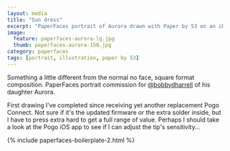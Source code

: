 ```yaml
---
layout: media
title: "Sun dress"
excerpt: "PaperFaces portrait of Aurora drawn with Paper by 53 on an iPad."
image: 
  feature: paperfaces-aurora-lg.jpg
  thumb: paperfaces-aurora-150.jpg
category: paperfaces
tags: [portrait, illustration, paper by 53]
---
```


Something a little different from the normal no face, square format composition. PaperFaces portrait commission for <a href="http://twitter.com/bobbydharrell">@bobbydharrell</a> of his daughter Aurora.

First drawing I've completed since receiving yet another replacement Pogo Connect. Not sure if it's the updated firmware or the extra solder inside, but I have to press extra hard to get a full range of value. Perhaps I should take a look at the Pogo iOS app to see if I can adjust the tip's sensitivity…

{% include paperfaces-boilerplate-2.html %}